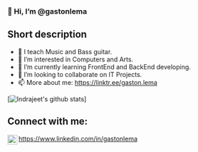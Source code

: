 ### 👋 Hi, I’m @gastonlema

## Short description
- 🎵 I teach Music and Bass guitar.
- 👀 I’m interested in Computers and Arts.
- 🌱 I’m currently learning FrontEnd and BackEnd developing.
- 💞️ I’m looking to collaborate on IT Projects.
- 📫 More about me: https://linktr.ee/gaston.lema

[![Indrajeet's github stats](https://github-readme-stats.vercel.app/api?username=gastonlema&count_private=true&include_all_commits=true&theme=radical)]
## Connect with me:

<img align="left" alt="codeSTACKr | LinkedIn" width="22px" src="https://cdn.jsdelivr.net/npm/simple-icons@v3/icons/linkedin.svg" /> https://www.linkedin.com/in/gastonlema

